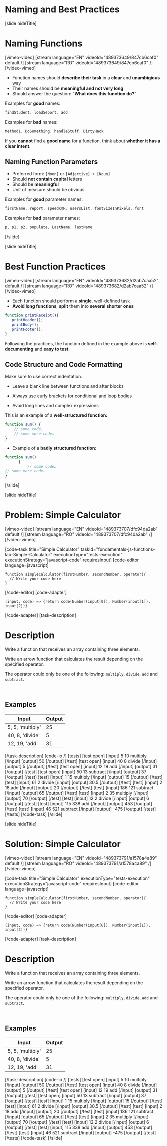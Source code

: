 # Naming and Best Practices

[slide hideTitle]
# Naming Functions

[vimeo-video]
[stream language="EN" videoId="489373649/847cb6caf0" default /]
[stream language="RO" videoId="489373649/847cb6caf0"  /]
[/video-vimeo]

- Function names should **describe their task** in a **clear** and **unambigious** way
- Their names should be **meaningful and not very long**
- Should answer the question: "**What does this function do?**"

Examples for **good** names:
```js
findStudent, loadSeport, add
```

Examples for **bad** names:

```js
Method1, DoSomething, handleStuff, DirtyHack
```

If you **cannot** find a **good name** for a function, think about **whether it has a clear intent**.

## Naming Function Parameters

 - Preferred form: `[Noun]` or `[Adjective] + [Noun]`
 - Should **not contain** **capital** letters
 - Should be **meaningful**
 - Unit of measure should be obvious

Examples for **good** parameter names:

```js
firstName, report, speedKmH, usersList, fontSizeInPixels, font
```

Examples for **bad** parameter names:

```js
p, p1, p2, populate, LastName, lastName
```
[/slide]

[slide hideTitle]

# Best Function Practices

[vimeo-video]
[stream language="EN" videoId="489373682/d2ab7caa52" default /]
[stream language="RO" videoId="489373682/d2ab7caa52"  /]
[/video-vimeo]


 - Each function should perform a **single**, well-defined task
 - **Avoid long functions**, **split** them into **several shorter ones**

 ```js
 function printReceipt(){
    printHeader();
    printBody();
    printFooter();
}
 ```

Following the practices, the function defined in the example above is **self-documenting** and **easy to test**.

## Code Structure and Code Formatting

Make sure to use correct indentation.

- Leave a blank line between functions and after blocks

- Always use curly brackets for conditional and loop bodies

- Avoid long lines and complex expressions

This is an example of a **well-structured function:**

```js
function sum() {
    // some code…
    // some more code…
}
```

- Example of a **badly structured function:**

```js
function sum()
      {
          // some code…
// some more code…
}
```

[/slide]

[slide hideTitle]
# Problem: Simple Calculator

[vimeo-video]
[stream language="EN" videoId="489373707/dfc94da2ab" default /]
[stream language="RO" videoId="489373707/dfc94da2ab"  /]
[/video-vimeo]

[code-task title="Simple Calculator" taskId="fundamentals-js-functions-lab-Simple-Calculator" executionType="tests-execution" executionStrategy="javascript-code" requiresInput]
[code-editor language=javascript]
```
function simpleCalculator(firstNumber, secondNumber, operator){
  // Write your code here
}
```
[/code-editor]
[code-adapter]
```
(input, code) => {return code(Number(input[0]), Number(input[1]), input[2])}
```
[/code-adapter]
[task-description]
# Description

Write a function that receives an array containing three elements. 

Write an arrow function that calculates the result depending on the specified operator. 

The operator could only be one of the following: `multiply`, `divide`, `add` and `subtract`.

&nbsp;

## Examples
| **Input** | **Output** |
| --- | --- |
|5, 5, 'multiply' | 25 |
|40, 8, 'divide' | 5 |
|12, 19, 'add' | 31 |

[/task-description]
[code-io /]
[tests]
[test open]
[input]
5
10
multiply
[/input]
[output]
50
[/output]
[/test]
[test open]
[input]
40
8
divide
[/input]
[output]
5
[/output]
[/test]
[test open]
[input]
12
19
add
[/input]
[output]
31
[/output]
[/test]
[test open]
[input]
50
13
subtract
[/input]
[output]
37
[/output]
[/test]
[test]
[input]
1
15
multiply
[/input]
[output]
15
[/output]
[/test]
[test]
[input]
61
2
divide
[/input]
[output]
30.5
[/output]
[/test]
[test]
[input]
2
18
add
[/input]
[output]
20
[/output]
[/test]
[test]
[input]
186
121
subtract
[/input]
[output]
65
[/output]
[/test]
[test]
[input]
2
35
multiply
[/input]
[output]
70
[/output]
[/test]
[test]
[input]
12
2
divide
[/input]
[output]
6
[/output]
[/test]
[test]
[input]
115
338
add
[/input]
[output]
453
[/output]
[/test]
[test]
[input]
46
521
subtract
[/input]
[output]
-475
[/output]
[/test]
[/tests]
[/code-task]
[/slide]

[slide hideTitle]
# Solution: Simple Calculator

[vimeo-video]
[stream language="EN" videoId="489373791/a1578a4a89" default /]
[stream language="RO" videoId="489373791/a1578a4a89"  /]
[/video-vimeo]

[code-task title="Simple Calculator" executionType="tests-execution" executionStrategy="javascript-code" requiresInput]
[code-editor language=javascript]
```
function simpleCalculator(firstNumber, secondNumber, operator){
  // Write your code here
}
```
[/code-editor]
[code-adapter]
```
(input, code) => {return code(Number(input[0]), Number(input[1]), input[2])}
```
[/code-adapter]
[task-description]
# Description

Write a function that receives an array containing three elements. 

Write an arrow function that calculates the result depending on the specified operator. 

The operator could only be one of the following: `multiply`, `divide`, `add` and `subtract`.

&nbsp;

## Examples
| **Input** | **Output** |
| --- | --- |
|5, 5, 'multiply' | 25 |
|40, 8, 'divide' | 5 |
|12, 19, 'add' | 31 |

[/task-description]
[code-io /]
[tests]
[test open]
[input]
5
10
multiply
[/input]
[output]
50
[/output]
[/test]
[test open]
[input]
40
8
divide
[/input]
[output]
5
[/output]
[/test]
[test open]
[input]
12
19
add
[/input]
[output]
31
[/output]
[/test]
[test open]
[input]
50
13
subtract
[/input]
[output]
37
[/output]
[/test]
[test]
[input]
1
15
multiply
[/input]
[output]
15
[/output]
[/test]
[test]
[input]
61
2
divide
[/input]
[output]
30.5
[/output]
[/test]
[test]
[input]
2
18
add
[/input]
[output]
20
[/output]
[/test]
[test]
[input]
186
121
subtract
[/input]
[output]
65
[/output]
[/test]
[test]
[input]
2
35
multiply
[/input]
[output]
70
[/output]
[/test]
[test]
[input]
12
2
divide
[/input]
[output]
6
[/output]
[/test]
[test]
[input]
115
338
add
[/input]
[output]
453
[/output]
[/test]
[test]
[input]
46
521
subtract
[/input]
[output]
-475
[/output]
[/test]
[/tests]
[/code-task]
[/slide]